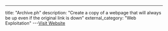---
title: "Archive.ph"
description: "Create a copy of a webpage that will always be up even if the original link is down"
external_category: "Web Exploitation"
---[Visit Website](https://archive.ph/)

